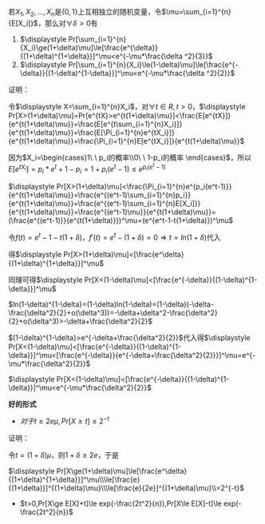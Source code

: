 若$X_1, X_2, ...,X_n$是$\{0,1\}$上互相独立的随机变量，令$\mu=\sum_{i=1}^{n}{E[X_i]}$，那么对$\forall \delta>0$有

1. $\displaystyle Pr[\sum_{i=1}^{n}{X_i}\ge(1+\delta)\mu]\le[\frac{e^{\delta}}{(1+\delta)^{1+\delta}}]^\mu<e^{-\mu*\frac{\delta ^2}{3}}$
2. $\displaystyle Pr[\sum_{i=1}^{n}{X_i}\le(1-\delta)\mu]\le[\frac{e^{-\delta}}{(1-\delta)^{1-\delta}}]^\mu<e^{-\mu*\frac{\delta ^2}{2}}$



证明：

令$\displaystyle X=\sum_{i=1}^{n}X_i$，对$\forall t \in R, t > 0$，$\displaystyle Pr[X>(1+\delta)\mu]=Pr[e^{tX}>e^{t(1+\delta)\mu}]<\frac{E[e^{tX}]}{e^{t(1+\delta)\mu}}=\frac{E[e^{t\sum_{i=1}^{n}X_i}]}{e^{t(1+\delta)\mu}}=\frac{E[\Pi_{i=1}^{n}e^{tX_i}]}{e^{t(1+\delta)\mu}}=\frac{\Pi_{i=1}^{n}E[e^{tX_i}]}{e^{t(1+\delta)\mu}}$

因为$X_i=\begin{cases}1\ \ p_i的概率\\0\ \ 1-p_i的概率 \end{cases}$，所以$E[e^{tX_i}]=p_i*e^t+1-p_i=1+p_i(e^t-1)\le e^{p_i(e^t-1)}$

$\displaystyle Pr[X>(1+\delta)\mu]<\frac{\Pi_{i=1}^{n}e^{p_i(e^t-1)}}{e^{t(1+\delta)\mu}}=\frac{e^{(e^t-1)\sum_{i=1}^{n}p_i}}{e^{t(1+\delta)\mu}}=\frac{e^{(e^t-1)\sum_{i=1}^{n}E[X_i]}}{e^{t(1+\delta)\mu}}=\frac{e^{(e^t-1)\mu}}{e^{t(1+\delta)\mu}}=(\frac{e^{(e^t-1)}}{e^{t(1+\delta)}})^\mu=(e^{e^t-1-t(1+\delta)})^\mu$

令$f(t)=e^t-1-t(1+\delta)$，$f'(t)=e^t-(1+\delta)=0 \Rightarrow t=ln(1+\delta)$代入

得$\displaystyle Pr[X>(1+\delta)\mu]<[\frac{e^\delta}{(1+\delta)^{1+\delta}}]^\mu$



同理可得$\displaystyle Pr[X<(1-\delta)\mu]<[\frac{e^{-\delta}}{(1-\delta)^{1-\delta}}]^\mu$

$ln(1-\delta)^{1-\delta}=(1-\delta)ln(1-\delta)=(1-\delta)(-\delta-\frac{\delta^2}{2}+o(\delta^3))=-\delta+\delta^2-\frac{\delta^2}{2}+o(\delta^3)>-\delta+\frac{\delta^2}{2}$

$(1-\delta)^{1-\delta}>e^{-\delta+\frac{\delta^2}{2}}$代入得$\displaystyle Pr[X<(1-\delta)\mu]<[\frac{e^{-\delta}}{(1-\delta)^{1-\delta}}]^\mu<[\frac{e^{-\delta}}{e^{-\delta+\frac{\delta^2}{2}}}]^\mu=e^{-\mu*\frac{\delta^2}{2}}$

$\displaystyle Pr[X<(1-\delta)\mu]<[\frac{e^{-\delta}}{(1-\delta)^{1-\delta}}]^\mu<e^{-\mu*\frac{\delta^2}{2}}$



**好的形式**

- $对于t\ge 2e\mu,Pr[X\ge t]\le2^{-t}$

证明：

令$t=(1+\delta)\mu$，则$1+\delta\ge 2e$，于是

$\displaystyle Pr[X\ge(1+\delta)\mu]\le[\frac{e^\delta}{(1+\delta)^{1+\delta}}]^\mu\\\le[\frac{e}{(1+\delta)}]^{(1+\delta)\mu}\\\le[\frac{e}{2e}]^{(1+\delta)\mu}\\=2^{-t}$



- $t>0,Pr[X\ge E[X]+t]\le exp(-\frac{2t^2}{n}),Pr[X\le E[X]-t]\le exp(-\frac{2t^2}{n})$

